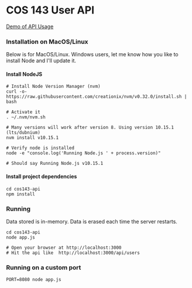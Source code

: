 # COS 143 User API

[Demo of API Usage](https://stormy-thicket-73472.herokuapp.com/)

### Installation on MacOS/Linux

Below is for MacOS/Linux. Windows users, let me know how you like to install Node and I'll update it.


#### Install NodeJS
```shell
# Install Node Version Manager (nvm)
curl -o- https://raw.githubusercontent.com/creationix/nvm/v0.32.0/install.sh | bash

# Activate it 
. ~/.nvm/nvm.sh

# Many versions will work after version 8. Using version 10.15.1 (lts/dubnium)
nvm install v10.15.1

# Verify node is installed
node -e "console.log('Running Node.js ' + process.version)"

# Should say Running Node.js v10.15.1
```

#### Install project dependencies
```shell
cd cos143-api
npm install
```

### Running
Data stored is in-memory. Data is erased each time the server restarts.
```shell
cd cos143-api
node app.js

# Open your browser at http://localhost:3000
# Hit the api like  http://localhost:3000/api/users
```

### Running on a custom port
```shell
PORT=8080 node app.js
```